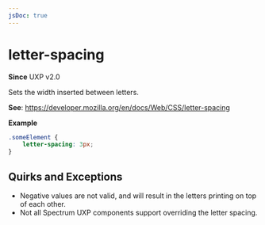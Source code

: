 ```yaml
---
jsDoc: true
---
```

# letter-spacing

**Since** UXP v2.0

Sets the width inserted between letters.

**See**: https://developer.mozilla.org/en/docs/Web/CSS/letter-spacing

**Example**

```css
.someElement {
    letter-spacing: 3px;
}
```

## Quirks and Exceptions

* Negative values are not valid, and will result in the letters printing on top of each other.
* Not all Spectrum UXP components support overriding the letter spacing.
